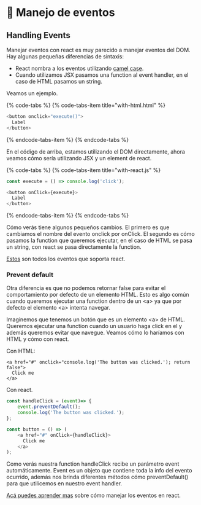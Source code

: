 # 💫 Manejo de eventos

## Handling Events

Manejar eventos con react es muy parecido a manejar eventos del DOM. Hay algunas pequeñas diferencias de sintaxis:

* React nombra a los eventos utilizando [camel case](https://en.wikipedia.org/wiki/Camel_case).
* Cuando utilizamos JSX pasamos una function al event handler, en el caso de HTML pasamos un string.

Veamos un ejemplo.

{% code-tabs %}
{% code-tabs-item title="with-html.html" %}
```javascript
<button onclick="execute()">
  Label
</button>
```
{% endcode-tabs-item %}
{% endcode-tabs %}

En el código de arriba, estamos utilizando el DOM directamente, ahora veamos cómo sería utilizando JSX y un element de react.

{% code-tabs %}
{% code-tabs-item title="with-react.js" %}
```javascript
const execute = () => console.log('click');

<button onClick={execute}>
  Label
</button>
```
{% endcode-tabs-item %}
{% endcode-tabs %}

Cómo verás tiene algunos pequeños cambios. El primero es que cambiamos el nombre del evento onclick por onClick. El segundo es cómo pasamos la function que queremos ejecutar, en el caso de HTML se pasa un string, con react se pasa directamente la function.

[Estos](https://reactjs.org/docs/events.html) son todos los eventos que soporta react.

### Prevent default

Otra diferencia es que no podemos retornar false para evitar el comportamiento por defecto de un  elemento HTML. Esto es algo común cuando queremos ejecutar una function dentro de un &lt;a&gt; ya que por defecto el elemento &lt;a&gt; intenta navegar.

Imaginemos que tenemos un botón que es un elemento &lt;a&gt; de HTML. Queremos ejecutar una function cuando un usuario haga click en el y además queremos evitar que navegue. Veamos cómo lo haríamos con HTML y cómo con react.

Con HTML:

```markup
<a href="#" onclick="console.log('The button was clicked.'); return false">
  Click me
</a>
```

Con react.

```javascript
const handleClick = (event)=> {
    event.preventDefault();
    console.log('The button was clicked.');
};

const button = () => (
    <a href="#" onClick={handleClick}>
      Click me
    </a>
);
```

Como verás nuestra function handleClick recibe un parámetro event automáticamente. Event es un objeto que contiene toda la info del evento ocurrido, además nos brinda diferentes métodos cómo preventDefault\(\) para que utilicemos en nuestro event handler.

[Acá puedes aprender mas](https://reactjs.org/docs/handling-events.html) sobre cómo manejar los eventos en react.



